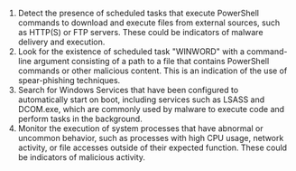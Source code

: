 1. Detect the presence of scheduled tasks that execute PowerShell commands to download and execute files from external sources, such as HTTP(S) or FTP servers. These could be indicators of malware delivery and execution. 
2. Look for the existence of scheduled task "WINWORD" with a command-line argument consisting of a path to a file that contains PowerShell commands or other malicious content. This is an indication of the use of spear-phishing techniques. 
3. Search for Windows Services that have been configured to automatically start on boot, including services such as LSASS and DCOM.exe, which are commonly used by malware to execute code and perform tasks in the background. 
4. Monitor the execution of system processes that have abnormal or uncommon behavior, such as processes with high CPU usage, network activity, or file accesses outside of their expected function. These could be indicators of malicious activity.